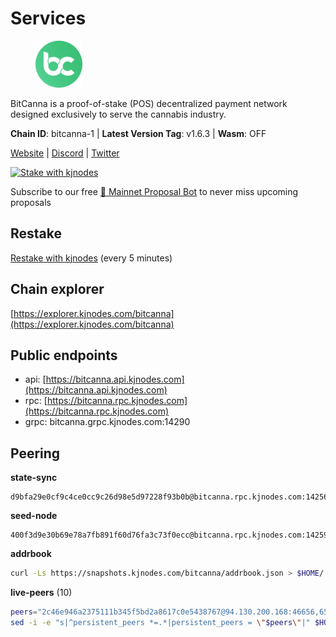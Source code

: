 # Services

<figure><img src="https://raw.githubusercontent.com/kj89/cosmos-images/main/logos/bitcanna.png" alt=""><figcaption></figcaption></figure>

BitCanna is a proof-of-stake (POS) decentralized payment network designed exclusively to serve the cannabis industry. 

**Chain ID**: bitcanna-1 | **Latest Version Tag**: v1.6.3 | **Wasm**: OFF

[Website](https://www.bitcanna.io) | [Discord](https://discord.gg/9AVrzaVQvs) | [Twitter](https://twitter.com/BitCannaGlobal)

[![Stake with kjnodes](https://i.ibb.co/cr44Q8j/button-stake-with-kjnodes.png)](https://restake.app/bitcanna/bcnavaloper1aym6s8eza7kjvnxuwxufrzccz6vqvgnsc47cc7)

Subscribe to our free [🤖 Mainnet Proposal Bot](https://t.me/kjnodes_proposal_bot) to never miss upcoming proposals

## Restake

[Restake with kjnodes](https://restake.app/bitcanna/bcnavaloper1aym6s8eza7kjvnxuwxufrzccz6vqvgnsc47cc7) (every 5 minutes)
## Chain explorer
[https://explorer.kjnodes.com/bitcanna](https://explorer.kjnodes.com/bitcanna)

## Public endpoints

* api: [https://bitcanna.api.kjnodes.com](https://bitcanna.api.kjnodes.com)
* rpc: [https://bitcanna.rpc.kjnodes.com](https://bitcanna.rpc.kjnodes.com)
* grpc: bitcanna.grpc.kjnodes.com:14290

## Peering

**state-sync**

```text
d9bfa29e0cf9c4ce0cc9c26d98e5d97228f93b0b@bitcanna.rpc.kjnodes.com:14256
```

**seed-node**

```text
400f3d9e30b69e78a7fb891f60d76fa3c73f0ecc@bitcanna.rpc.kjnodes.com:14259
```

**addrbook**
```bash
curl -Ls https://snapshots.kjnodes.com/bitcanna/addrbook.json > $HOME/.bcna/config/addrbook.json
```

**live-peers** (10)
```bash
peers="2c46e946a2375111b345f5bd2a8617c0e5438767@94.130.200.168:46656,65b12d58cc642eb8a1eb4e8344eaf26afce2e6d3@37.120.191.47:36656,6be83de3e5ab1a912340ddad3e67d10c32d5b574@161.97.170.83:26656,df99de6cec9152c517990317b340b8b9a307493c@193.34.144.156:26656,104d7ec9d84c8da66b97d50669b8ba58f1b60470@62.171.180.31:26656,d9bfa29e0cf9c4ce0cc9c26d98e5d97228f93b0b@65.109.88.38:14256,0a658df9d9fab096983a12e6f878e87281a15ce6@5.189.128.119:27656,d7322625044ad733bce4178dc397b2b9b5f68b41@43.153.27.130:26656,a7d96dc929824613315dcc1c90fee119f28cc51f@134.65.193.132:26656,b587bf827b5f680c417601b536ffbd505c88bb07@193.70.45.106:13056"
sed -i -e "s|^persistent_peers *=.*|persistent_peers = \"$peers\"|" $HOME/.bcna/config/config.toml
```
